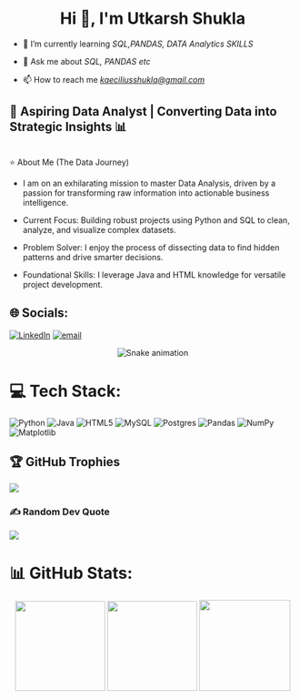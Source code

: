 <h1 align="center">Hi 👋, I'm Utkarsh Shukla</h1>


- 🌱 I’m currently learning *SQL,PANDAS, DATA Analytics SKILLS*

- 💬 Ask me about *SQL, PANDAS etc*


- 📫 How to reach me *kaeciliusshukla@gmail.com*

## 🚀 Aspiring Data Analyst | Converting Data into Strategic Insights 📊


<img src="https://media1.giphy.com/media/v1.Y2lkPTc5MGI3NjExZ2RtOTJvYnBscmYxNGg5MXc5Z2M1bGxhdHJoOHpmdjJxaW9oNzltdiZlcD12MV9pbnRlcm5hbF9naWZfYnlfaWQmY3Q9Zw/qgQUggAC3Pfv687qPC/giphy.gif" alt="">

⭐ About Me (The Data Journey)<br>
- I am on an exhilarating mission to master Data Analysis, driven by a passion for transforming raw information into actionable business intelligence.

- Current Focus: Building robust projects using Python and SQL to clean, analyze, and visualize complex datasets.

- Problem Solver: I enjoy the process of dissecting data to find hidden patterns and drive smarter decisions.

- Foundational Skills: I leverage Java and HTML knowledge for versatile project development.
</div>


## 🌐 Socials:
[![LinkedIn](https://img.shields.io/badge/LinkedIn-%230077B5.svg?logo=linkedin&logoColor=white)](https://linkedin.com/in/ashish-pal-803b072a4) [![email](https://img.shields.io/badge/Email-D14836?logo=gmail&logoColor=white)](mailto:Palashish657@gmail.com) 

<!-- Snake Game Repo View -->

<div align="center">
  <img src="https://profile-readme-generator.com/assets/snake.svg" alt="Snake animation" />
</div>



# 💻 Tech Stack:
![Python](https://img.shields.io/badge/python-3670A0?style=for-the-badge&logo=python&logoColor=ffdd54) ![Java](https://img.shields.io/badge/java-%23ED8B00.svg?style=for-the-badge&logo=openjdk&logoColor=white) ![HTML5](https://img.shields.io/badge/html5-%23E34F26.svg?style=for-the-badge&logo=html5&logoColor=white) ![MySQL](https://img.shields.io/badge/mysql-4479A1.svg?style=for-the-badge&logo=mysql&logoColor=white) ![Postgres](https://img.shields.io/badge/postgres-%23316192.svg?style=for-the-badge&logo=postgresql&logoColor=white) ![Pandas](https://img.shields.io/badge/pandas-%23150458.svg?style=for-the-badge&logo=pandas&logoColor=white) ![NumPy](https://img.shields.io/badge/numpy-%23013243.svg?style=for-the-badge&logo=numpy&logoColor=white) ![Matplotlib](https://img.shields.io/badge/Matplotlib-%23ffffff.svg?style=for-the-badge&logo=Matplotlib&logoColor=black)




## 🏆 GitHub Trophies
![](https://github-profile-trophy.vercel.app/?username=utkarshshuklaab&theme=radical&no-frame=false&no-bg=false&margin-w=4)

### ✍️ Random Dev Quote
![](https://quotes-github-readme.vercel.app/api?type=horizontal&theme=radical)


# 📊 GitHub Stats:

<div align="center">

<img height="158em" src="https://github-profile-summary-cards.vercel.app/api/cards/profile-details?username=utkarshshuklaab&theme=radical">
<img height="158em" src="https://github-profile-summary-cards.vercel.app/api/cards/stats?username=utkarshshuklaab&theme=radical">
<img height="160em" src="https://github-profile-summary-cards.vercel.app/api/cards/most-commit-language?username=utkarshshuklaab&theme=radical">




</div>

